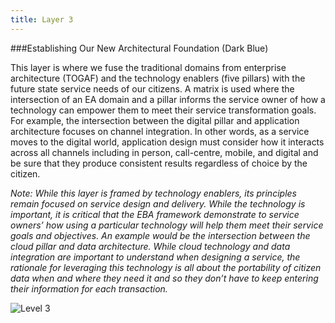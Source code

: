 ```yaml
---
title: Layer 3
---
```


###Establishing Our New Architectural Foundation (Dark Blue)

This layer is where we fuse the traditional domains from enterprise architecture (TOGAF) and the technology enablers (five pillars) with the future state service needs of our citizens. A matrix is used where the intersection of an EA domain and a pillar informs the service owner of how a technology can empower them to meet their service transformation goals. For example, the intersection between the digital pillar and application architecture focuses on channel integration. In other words, as a service moves to the digital world, application design must consider how it interacts across all channels including in person, call-centre, mobile, and digital and be sure that they produce consistent results regardless of choice by the citizen.

*Note: While this layer is framed by technology enablers, its principles remain focused on service design and delivery. While the technology is important, it is critical that the EBA framework demonstrate to service owners’ how using a particular technology will help them meet their service goals and objectives. An example would be the intersection between the cloud pillar and data architecture. While cloud technology and data integration are important to understand when designing a service, the rationale for leveraging this technology is all about the portability of citizen data when and where they need it and so they don’t have to keep entering their information for each transaction.*

<img src="{{site.baseurl}}/images/level3.png" alt="Level 3">
